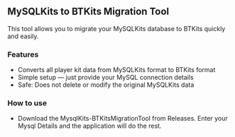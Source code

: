 ## MySQLKits to BTKits Migration Tool
This tool allows you to migrate your MySQLKits database to BTKits quickly and easily. 

### Features
- Converts all player kit data from MySQLKits format to BTKits format
- Simple setup — just provide your MySQL connection details
- Safe: Does not delete or modify the original MySQLKits data

### How to use
- Download the MysqlKits-BTKitsMigrationTool from Releases. Enter your Mysql Details and the application will do the rest.
